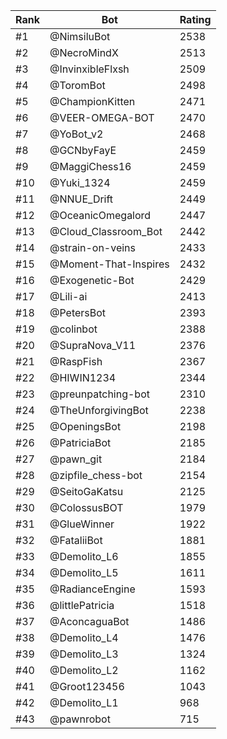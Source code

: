 Rank|Bot|Rating
---|---|---
#1|@NimsiluBot|2538
#2|@NecroMindX|2513
#3|@InvinxibleFlxsh|2509
#4|@ToromBot|2498
#5|@ChampionKitten|2471
#6|@VEER-OMEGA-BOT|2470
#7|@YoBot_v2|2468
#8|@GCNbyFayE|2459
#9|@MaggiChess16|2459
#10|@Yuki_1324|2459
#11|@NNUE_Drift|2449
#12|@OceanicOmegalord|2447
#13|@Cloud_Classroom_Bot|2442
#14|@strain-on-veins|2433
#15|@Moment-That-Inspires|2432
#16|@Exogenetic-Bot|2429
#17|@Lili-ai|2413
#18|@PetersBot|2393
#19|@colinbot|2388
#20|@SupraNova_V11|2376
#21|@RaspFish|2367
#22|@HIWIN1234|2344
#23|@preunpatching-bot|2310
#24|@TheUnforgivingBot|2238
#25|@OpeningsBot|2198
#26|@PatriciaBot|2185
#27|@pawn_git|2184
#28|@zipfile_chess-bot|2154
#29|@SeitoGaKatsu|2125
#30|@ColossusBOT|1979
#31|@GlueWinner|1922
#32|@FataliiBot|1881
#33|@Demolito_L6|1855
#34|@Demolito_L5|1611
#35|@RadianceEngine|1593
#36|@littlePatricia|1518
#37|@AconcaguaBot|1486
#38|@Demolito_L4|1476
#39|@Demolito_L3|1324
#40|@Demolito_L2|1162
#41|@Groot123456|1043
#42|@Demolito_L1|968
#43|@pawnrobot|715
